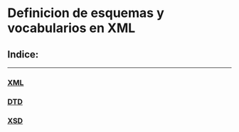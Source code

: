 # Definicion de esquemas y vocabularios en XML


## Indice:
-------------------------------

### [XML](/TEMA04/XML/README.md)

### [DTD](/TEMA04/DTD/README.md)

### [XSD](/TEMA04/XSD/README.md)